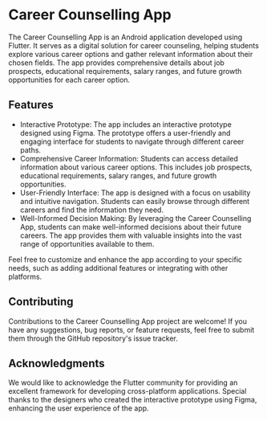 # Career Counselling App

The Career Counselling App is an Android application developed using Flutter. It serves as a digital solution for career counseling, helping students explore various career options and gather relevant information about their chosen fields. The app provides comprehensive details about job prospects, educational requirements, salary ranges, and future growth opportunities for each career option.

## Features

- Interactive Prototype: The app includes an interactive prototype designed using Figma. The prototype offers a user-friendly and engaging interface for students to navigate through different career paths.
- Comprehensive Career Information: Students can access detailed information about various career options. This includes job prospects, educational requirements, salary ranges, and future growth opportunities.
- User-Friendly Interface: The app is designed with a focus on usability and intuitive navigation. Students can easily browse through different careers and find the information they need.
- Well-Informed Decision Making: By leveraging the Career Counselling App, students can make well-informed decisions about their future careers. The app provides them with valuable insights into the vast range of opportunities available to them.

Feel free to customize and enhance the app according to your specific needs, such as adding additional features or integrating with other platforms.

## Contributing

Contributions to the Career Counselling App project are welcome! If you have any suggestions, bug reports, or feature requests, feel free to submit them through the GitHub repository's issue tracker.


## Acknowledgments

We would like to acknowledge the Flutter community for providing an excellent framework for developing cross-platform applications. Special thanks to the designers who created the interactive prototype using Figma, enhancing the user experience of the app.
